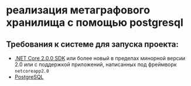 # реализация метаграфового хранилища с помощью postgresql

## Требования к системе для запуска проекта:
* [.NET Core 2.0.0 SDK](https://github.com/dotnet/core/blob/master/release-notes/download-archives/2.0.0-download.md) или более новый в пределах минорной версии 2.0 или с поддержкой приложений, написанных под фреймворк `netcoreapp2.0`
* [PostgreSQL](https://www.postgresql.org/download/)
